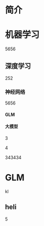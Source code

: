 # 简介



# 机器学习

5656

## 深度学习

252

### 神经网络

5656

#### GLM

#### 大模型

#### 



3

4

343434



# GLM

kl

## heli

5



